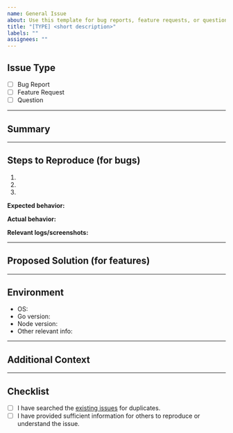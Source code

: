 ```yaml
---
name: General Issue
about: Use this template for bug reports, feature requests, or questions.
title: "[TYPE] <short description>"
labels: ""
assignees: ""
---
```


## Issue Type

<!-- Please check one with an "x" -->

- [ ] Bug Report
- [ ] Feature Request
- [ ] Question

---

## Summary

<!-- A clear and concise description of what the issue is. -->

---

## Steps to Reproduce (for bugs)

1.
2.
3.

**Expected behavior:**

<!-- What did you expect to happen? -->

**Actual behavior:**

<!-- What actually happened? -->

**Relevant logs/screenshots:**

<!-- Paste any relevant logs or screenshots here. -->

---

## Proposed Solution (for features)

<!-- If this is a feature request, describe your proposed solution or desired behavior. -->

---

## Environment

- OS: <!-- e.g. macOS 14, Ubuntu 22.04, Windows 11 -->
- Go version: <!-- e.g. 1.23.4 -->
- Node version: <!-- e.g. 20.18.2 -->
- Other relevant info:

---

## Additional Context

<!-- Add any other context or information about the issue here. -->

---

## Checklist

- [ ] I have searched the [existing issues](https://github.com/rodionlim/portfolio-manager-go/issues) for duplicates.
- [ ] I have provided sufficient information for others to reproduce or understand the issue.
